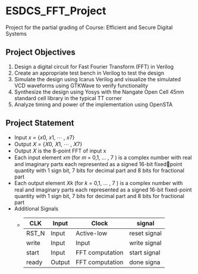 # ESDCS_FFT_Project
Project for the partial grading of Course: Efficient and Secure Digital Systems

## Project Objectives
1. Design a digital circuit for Fast Fourier Transform (FFT) in Verilog
2. Create an appropriate test bench in Verilog to test the design
3. Simulate the design using Icarus Verilog and visualize the simulated VCD waveforms using GTKWave to verify functionality
4. Synthesize the design using Yosys with the Nangate Open Cell 45nm standard cell library in the typical TT corner
5. Analyze timing and power of the implementation using OpenSTA

## Project Statement

- Input 𝑥 = {𝑥0, 𝑥1, ⋯ , 𝑥7}
- Output 𝑋 = {𝑋0, 𝑋1, ⋯ , 𝑋7}
- Output 𝑋 is the 8-point FFT of input x
- Each input element 𝑥𝑚 (for 𝑚 = 0,1, … , 7 ) is a complex number with real and imaginary parts each represented as a signed 16-bit fixedpoint quantity with 1 sign bit, 7 bits for decimal part and 8 bits for fractional part
- Each output element 𝑋𝑘 (for 𝑘 = 0,1, … , 7 ) is a complex number with real and imaginary parts each represented as a signed 16-bit fixed-point quantity with 1 sign bit, 7 bits for decimal part and 8 bits for fractional part
- Additional Signals
    - |CLK |Input| Clock| signal|
      |----|-----|------|-------|
      | RST_N | Input | Active-low | reset signal |
      | write | Input | Input | write signal |
      | start | Input | FFT computation | start signal |
      | ready | Output | FFT computation | done signa  |
